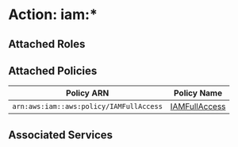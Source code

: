# Action: iam:*

## Attached Roles

## Attached Policies

| Policy ARN | Policy Name |
|------------|-------------|
| `arn:aws:iam::aws:policy/IAMFullAccess` | [IAMFullAccess](../policies.md#iamfullaccess) |

## Associated Services

